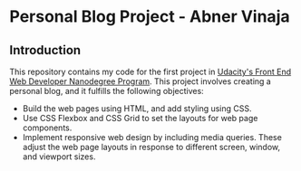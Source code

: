 # Personal Blog Project - Abner Vinaja

## Introduction
This repository contains my code for the first project in [Udacity's Front End Web Developer Nanodegree Program](https://www.udacity.com/course/front-end-web-developer-nanodegree--nd0011).
This project involves creating a personal blog, and it fulfills the following objectives:
- Build the web pages using HTML, and add styling using CSS.
- Use CSS Flexbox and CSS Grid to set the layouts for web page components.
- Implement responsive web design by including media queries. These adjust the web page layouts in response to different screen, window, and viewport sizes.
